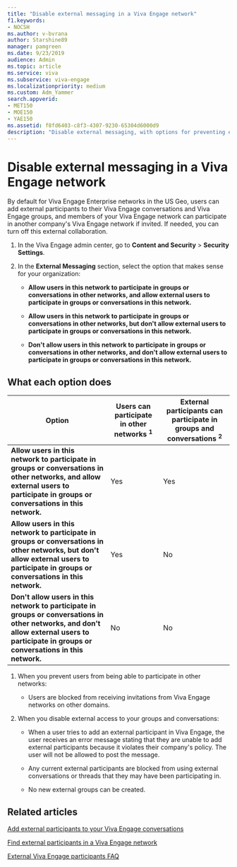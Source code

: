 ```yaml
---
title: "Disable external messaging in a Viva Engage network"
f1.keywords:
- NOCSH
ms.author: v-bvrana
author: Starshine89
manager: pamgreen
ms.date: 9/23/2019
audience: Admin
ms.topic: article
ms.service: viva
ms.subservice: viva-engage
ms.localizationpriority: medium
ms.custom: Adm_Yammer
search.appverid:
- MET150
- MOE150
- YAE150
ms.assetid: f8fd6403-c8f3-4307-9230-65304d6000d9
description: "Disable external messaging, with options for preventing external users in groups and conversations, and preventing users from joining a Viva Engage network in another organization."
---
```


# Disable external messaging in a Viva Engage network

By default for Viva Engage Enterprise networks in the US Geo, users can add external participants to their Viva Engage conversations and Viva Engage groups, and members of your Viva Engage network can participate in another company's Viva Engage network if invited. If needed, you can turn off this external collaboration.

1. In the Viva Engage admin center, go to **Content and Security** \> **Security Settings**.
    
2. In the **External Messaging** section, select the option that makes sense for your organization: 

     -  **Allow users in this network to participate in groups or conversations in other networks, and allow external users to participate in groups or conversations in this network.**    
   
     - **Allow users in this network to participate in groups or conversations in other networks, but don't allow external users to participate in groups or conversations in this network.**     
   
     - **Don't allow users in this network to participate in groups or conversations in other networks, and don't allow external users to participate in groups or conversations in this network.**

 ## What each option does

| Option | Users can participate in other networks <sup>1</sup> | External participants can participate in groups and conversations <sup>2</sup> |
|--------|-------------------------------|----------------|
|**Allow users in this network to participate in groups or conversations in other networks, and allow external users to participate in groups or conversations in this network.**| Yes | Yes|
|**Allow users in this network to participate in groups or conversations in other networks, but don't allow external users to participate in groups or conversations in this network.** | Yes | No|
|**Don't allow users in this network to participate in groups or conversations in other networks, and don't allow external users to participate in groups or conversations in this network.**| No | No|

1. When you prevent users from being able to participate in other networks:

    - Users are blocked from receiving invitations from Viva Engage networks on other domains.

2. When you disable external access to your groups and conversations:

    - When a user tries to add an external participant in Viva Engage, the user receives an error message stating that they are unable to add external participants because it violates their company's policy. The user will not be allowed to post the message. 

    - Any current external participants are blocked from using external conversations or threads that they may have been participating in.

    - No new external groups can be created. 

 
## Related articles

[Add external participants to your Viva Engage conversations](add-external-participants.md)
  
[Find external participants in a Viva Engage network](find-external-participants.md)
  
[External Viva Engage participants FAQ](external-messaging-faq.md)

